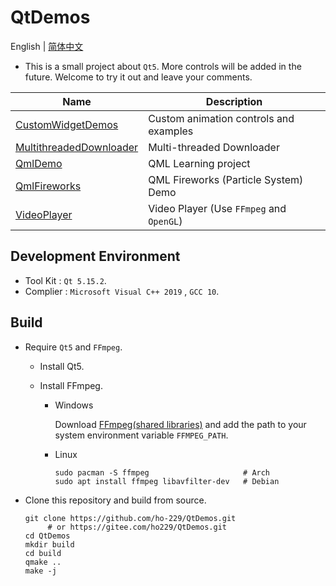 # QtDemos

English | [简体中文](./README.CN.md)

* This is a small project about `Qt5`. More controls will be added in the future. Welcome to try it out and leave your comments.

| Name | Description              |
| ---- | ---------------- |
| [CustomWidgetDemos](./CustomWidgetDemos) | Custom animation controls and examples |
| [MultithreadedDownloader](./MultithreadedDownloader) | Multi-threaded Downloader |
| [QmlDemo](./QmlDemo) | QML Learning project |
| [QmlFireworks](./QmlFireworks) | QML Fireworks (Particle System) Demo |
| [VideoPlayer](./VideoPlayer) | Video Player (Use `FFmpeg` and `OpenGL`) |

## Development Environment

* Tool Kit : `Qt 5.15.2`.
* Complier : `Microsoft Visual C++ 2019` , `GCC 10`.

## Build

* Require `Qt5` and `FFmpeg`.  

  * Install Qt5.  

  * Install FFmpeg.
    * Windows

      Download [FFmpeg(shared libraries)](https://github.com/BtbN/FFmpeg-Builds/releases) and add the path to your system environment variable `FFMPEG_PATH`.

    * Linux

      ```shell
      sudo pacman -S ffmpeg                     # Arch
      sudo apt install ffmpeg libavfilter-dev   # Debian
      ```

* Clone this repository and build from source.

  ```shell
  git clone https://github.com/ho-229/QtDemos.git
       # or https://gitee.com/ho229/QtDemos.git
  cd QtDemos
  mkdir build
  cd build
  qmake ..
  make -j
  ```
